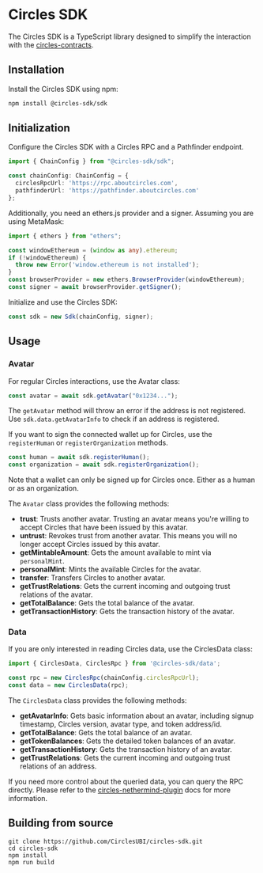 # Circles SDK

The Circles SDK is a TypeScript library designed to simplify the interaction with
the [circles-contracts](https://github.com/circlesUBI/circles-contracts).

## Installation

Install the Circles SDK using npm:

```bash
npm install @circles-sdk/sdk
```

## Initialization

Configure the Circles SDK with a Circles RPC and a Pathfinder endpoint.

```typescript 
import { ChainConfig } from "@circles-sdk/sdk";

const chainConfig: ChainConfig = {
  circlesRpcUrl: 'https://rpc.aboutcircles.com',
  pathfinderUrl: 'https://pathfinder.aboutcircles.com'
};
```

Additionally, you need an ethers.js provider and a signer. Assuming you are using MetaMask:

```typescript
import { ethers } from "ethers";

const windowEthereum = (window as any).ethereum;
if (!windowEthereum) {
  throw new Error('window.ethereum is not installed');
}
const browserProvider = new ethers.BrowserProvider(windowEthereum);
const signer = await browserProvider.getSigner();
```

Initialize and use the Circles SDK:

```typescript
const sdk = new Sdk(chainConfig, signer);
```

## Usage

### Avatar

For regular Circles interactions, use the Avatar class:

```typescript
const avatar = await sdk.getAvatar("0x1234...");
````

The `getAvatar` method will throw an error if the address is not registered.
Use `sdk.data.getAvatarInfo` to check if an address is registered.

If you want to sign the connected wallet up for Circles, use the `registerHuman`
or `registerOrganization` methods.

```typescript
const human = await sdk.registerHuman();
const organization = await sdk.registerOrganization();
```

Note that a wallet can only be signed up for Circles once. Either as a human or as an organization.

The `Avatar` class provides the following methods:

* __trust__: Trusts another avatar. Trusting an avatar means you're willing to accept Circles that
  have been issued by this avatar.
* __untrust__: Revokes trust from another avatar. This means you will no longer accept Circles
  issued by this avatar.
* __getMintableAmount__: Gets the amount available to mint via `personalMint`.
* __personalMint__: Mints the available Circles for the avatar.
* __transfer__: Transfers Circles to another avatar.
* __getTrustRelations__: Gets the current incoming and outgoing trust relations of the avatar.
* __getTotalBalance__: Gets the total balance of the avatar.
* __getTransactionHistory__: Gets the transaction history of the avatar.

### Data

If you are only interested in reading Circles data, use the CirclesData class:

```typescript
import { CirclesData, CirclesRpc } from '@circles-sdk/data';

const rpc = new CirclesRpc(chainConfig.circlesRpcUrl);
const data = new CirclesData(rpc);
```

The `CirclesData` class provides the following methods:

* __getAvatarInfo__: Gets basic information about an avatar, including signup timestamp, Circles
  version, avatar type, and token address/id.
* __getTotalBalance__: Gets the total balance of an avatar.
* __getTokenBalances__: Gets the detailed token balances of an avatar.
* __getTransactionHistory__: Gets the transaction history of an avatar.
* __getTrustRelations__: Gets the current incoming and outgoing trust relations of an address.

If you need more control about the queried data, you can query the RPC directly. Please refer to the
[circles-nethermind-plugin](https://github.com/CirclesUBI/circles-nethermind-plugin?tab=readme-ov-file#quickstart)
docs for more information.


## Building from source
```shell
git clone https://github.com/CirclesUBI/circles-sdk.git
cd circles-sdk
npm install
npm run build
```